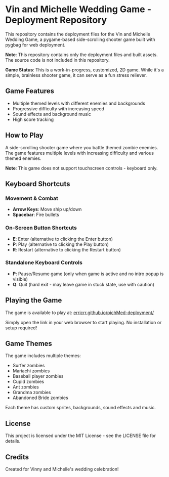 # Vin and Michelle Wedding Game - Deployment Repository

This repository contains the deployment files for the Vin and Michelle Wedding Game, a pygame-based side-scrolling shooter game built with pygbag for web deployment.

**Note**: This repository contains only the deployment files and built assets. The source code is not included in this repository.

**Game Status**: This is a work-in-progress, customized, 2D game. While it's a simple, brainless shooter game, it can serve as a fun stress reliever.

## Game Features

- Multiple themed levels with different enemies and backgrounds
- Progressive difficulty with increasing speed
- Sound effects and background music
- High score tracking

## How to Play

A side-scrolling shooter game where you battle themed zombie enemies. The game features multiple levels with increasing difficulty and various themed enemies.

**Note**: This game does not support touchscreen controls - keyboard only.

## Keyboard Shortcuts

### Movement & Combat
- **Arrow Keys**: Move ship up/down
- **Spacebar**: Fire bullets

### On-Screen Button Shortcuts
- **E**: Enter (alternative to clicking the Enter button)
- **P**: Play (alternative to clicking the Play button)
- **R**: Restart (alternative to clicking the Restart button)

### Standalone Keyboard Controls
- **P**: Pause/Resume game (only when game is active and no intro popup is visible)
- **Q**: Quit (hard exit - may leave game in stuck state, use with caution)

## Playing the Game

The game is available to play at: [erricrr.github.io/pichMed-deployment/](erricrr.github.io/pichMed-deployment/)

Simply open the link in your web browser to start playing. No installation or setup required!

## Game Themes

The game includes multiple themes:
- Surfer zombies
- Mariachi zombies
- Baseball player zombies
- Cupid zombies
- Ant zombies
- Grandma zombies
- Abandoned Bride zombies

Each theme has custom sprites, backgrounds, sound effects and music.

## License

This project is licensed under the MIT License - see the LICENSE file for details.

## Credits

Created for Vinny and Michelle's wedding celebration!
